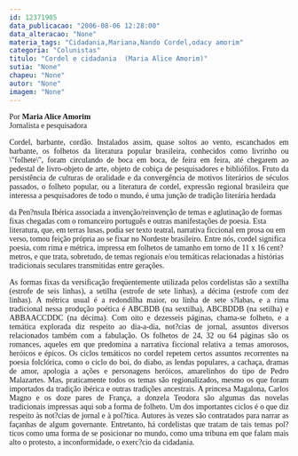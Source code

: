 ```yaml
---
id: 12371905
data_publicacao: "2006-08-06 12:28:00"
data_alteracao: "None"
materia_tags: "Cidadania,Mariana,Nando Cordel,odacy amorim"
categoria: "Colunistas"
titulo: "Cordel e cidadania  (Maria Alice Amorim)"
sutia: "None"
chapeu: "None"
autor: "None"
imagem: "None"
---
```

<p><P><FONT face=Verdana>Por <STRONG>Maria Alice Amorim</STRONG><BR></FONT><FONT face=Verdana>Jornalista e pesquisadora</FONT></P></p>
<p><P align=right><FONT face=Verdana></FONT></P></p>
<p><P align=justify><FONT face=Verdana>Cordel, barbante, cordão. Instalados assim, quase soltos ao vento, escanchados em barbante, os folhetos da literatura popular brasileira, conhecidos como livrinho ou \"folhete\", foram circulando de boca em boca, de feira em feira, até chegarem ao pedestal de livro-objeto de arte, objeto de cobiça de pesquisadores e bibliófilos. Fruto da persistência de culturas de oralidade e da convergência de motivos literários de séculos passados, o folheto popular, ou a literatura de cordel, expressão regional brasileira que interessa a pesquisadores de todo o mundo, é uma junção de tradição literária herdada</p>
<p> da Pen?nsula Ibérica associada a invenção/reinvenção de temas e aglutinação de formas fixas chegadas com o romanceiro português e outras manifestações de poesia. Esta literatura, que, em terras lusas, podia ser texto teatral, narrativa ficcional em prosa ou em verso, tomou feição própria ao se fixar no Nordeste brasileiro. Entre nós, cordel significa poesia, com rima e métrica, impressa em folhetos de tamanho em torno de 11 x 16 cent?metros, e que trata, sobretudo, de temas regionais e/ou temáticas relacionadas a histórias tradicionais seculares transmitidas entre gerações.</FONT></P></p>
<p><P align=justify><FONT face=Verdana>As formas fixas da versificação freqüentemente utilizada pelos cordelistas são a sextilha (estrofe de seis linhas), a setilha (estrofe de sete linhas), a décima (estrofe com dez linhas). A métrica usual é a redondilha maior, ou linha de sete s?labas, e a rima tradicional nessa produção poética é ABCBDB (na sextilha), ABCBDDB (na setilha) e ABBAACCDDC (na décima). Com oito e dezesseis páginas, chama-se folheto, e a temática explorada diz respeito ao dia-a-dia, not?cias de jornal, assuntos diversos relacionados também com a fabulação. Os folhetos de 24, 32 ou 64 páginas são os romances, aqueles em que predomina a narrativa ficcional relativa a temas amorosos, heróicos e épicos. Os ciclos temáticos no cordel repetem certos assuntos recorrentes na poesia folclórica, como o ciclo do boi, do diabo, as lendas populares, a cachaça, dramas de amor, apologia a ações e personagens heróicos, amarelinhos do tipo de Pedro Malazartes. Mas, praticamente todos os temas são regionalizados, mesmo os que foram importados da tradição ibérica e outras tradições ancestrais. A princesa Magalona, Carlos Magno e os doze pares de França, a donzela Teodora são algumas das novelas tradicionais impressas aqui sob a forma de folheto. Um dos importantes ciclos é o que diz respeito às not?cias de jornal e à pol?tica. Autores às vezes são contratados para narrar as façanhas de algum governante. Entretanto, há cordelistas que tratam de tais temas pol?ticos como uma forma de se posicionar no mundo, como uma tribuna em que falam mais alto o protesto, a inconformidade, o exerc?cio da cidadania.</FONT></P> </p>
